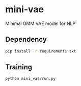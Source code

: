 # mini-vae
Minimal GMM VAE model for NLP

## Dependency
```bash
pip install -r requirements.txt
```

## Training
```
python mini_vae/run.py
```